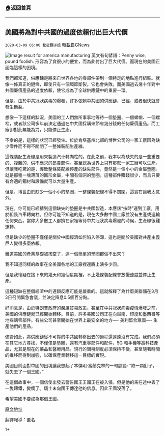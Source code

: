 ###  [:house:返回首頁](https://github.com/ourhimalayas/txt)
---

## 美國將為對中共國的過度依賴付出巨大代價
`2020-03-09 06:00 秘密翻译组` [轉載自GNews](https://gnews.org/zh-hant/135130/)

![Image result for america manufacturing](https://s3-ap-northeast-1.amazonaws.com/news.guo.offload.media/wp-content/uploads/2020/03/09055837/1-36.png)
英文有句諺語：Penny wise, pound foolish. 形容為了貪很小的便宜，而為此付出了巨大代價。而現在的美國正面臨這樣的困境。

我們都知道，供應鍊是將來自世界各地的零部件帶到一個特定的地點進行組裝。就像一條真正的鏈條，即使只有一個環節斷裂，它也會失敗。而美國過去幾十年對中共國廉價產品的過度依賴，使它成為了全球供應鏈中的重要一環。

但是，由於中共冠狀病毒的爆發，許多依賴中共國的供應鏈，已經、或者很快就會發生斷裂。

想像一下這樣的狀況，美國的工人們無所事事地等待一個墊圈、一個螺帽、一個螺栓，或者該公司多年前決定通過在中共國採購來節省幾分錢的任何廉價產品。而工廠卻對此無能為力，只能停止生產。

不幸的是，這樣的狀況已經發生。位於肯塔基州北部的博世公司的一家工廠因為缺少零件而不得不關閉了一整條裝配生產線。

這條裝配生產線是用來製造汽車轉向柱的。在此之前，我本以為缺失的是一些重要的、複雜的、供不應求的昂貴部件。甚至認為世界上只有那麼一家工廠可以生產。但讓我吃驚的是，導致整條裝配線停產的缺失部件，竟然是一個小小的金屬墊圈。就是那種一塊薄薄的圓形金屬，中間有個洞的墊圈。這種部件賺錢很少，而且只要有合適的鋼材和設備就可以大量生產。

但是，博世由於缺少一個小小的墊圈，一整條裝配線不得不關閉。這實在讓我太意外。

現在，你可能已經猜到這個缺失的墊圈是中共國製造，本應該“按時”運到工廠，用於組裝汽車轉向柱。但你可能不知道的是，現在大多數中國工廠並沒有生產或運輸任何東西。當你大多數工人都擠在家裡等待中共冠狀病毒爆發的時候，生產線很難運轉。

但是缺少的墊圈不僅僅是關於中國經濟如何陷入停滯，這也是關於美國對共產主義巨人變得多麼依賴。

難道美國的產業基礎被掏空了，連一個簡單的墊圈都做不出來？

我不知道同樣的故事在全美國各地的工廠裡還將上演多少回。

但是我懷疑在接下來的幾天和幾個星期裡，不止幾條裝配線會放慢速度並停止生產。

這種短缺在整個經濟中的連鎖反應可能是嚴重的。這就解釋了為什麼美聯儲在3月3日召開緊急會議，並決定降息0.5個百分點。

好消息是，由於特朗普政府的嚴厲貿易政策，甚至在中共冠狀病毒疫情爆發之前，美國的供應鏈就已經開始轉移。目前，許多美國公司正在向越南、印度和墨西哥等地採購零部件。有些公司甚至開始在世界上最安全的地方—- 美利堅合眾國—- 生產他們的產品。

儘管如此，將供應鏈從不可靠的中共國轉移出去的過程還遠遠沒有完成。我們必須在其它地方尋找，不僅僅是墊圈，還有汽車零部件和配件，5G 和手機等高科技產品，尤其是現在的藥品和醫療用品。現行的關稅制度必須保持不變，甚至隨著時間的推移而得到加強，以確保產業轉移這一目標的實現。

美國目前面對中國的困境讓我想起了本傑明·富蘭克林的一句諺語: “缺一顆釘子，就失去了一個王國。”

在這個故事中，一個信使出發去警告國王王國正在被入侵。但是他的馬在途中丟了一隻蹄鐵，變瘸了。騎士未向國王傳達他的信息。因此王國沒落了。

希望美國不要成為那個王國。

[原文地址](https://www.theepochtimes.com/for-want-of-a-washer-an-economy-was-lost_3259841.html)

翻譯報導：匿名

1+
